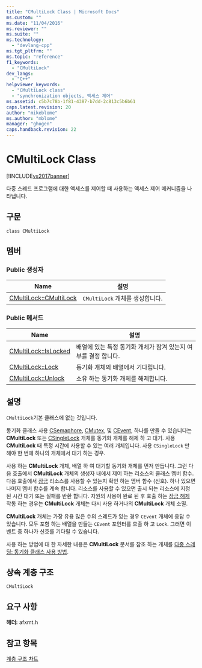 ```yaml
---
title: "CMultiLock Class | Microsoft Docs"
ms.custom: ""
ms.date: "11/04/2016"
ms.reviewer: ""
ms.suite: ""
ms.technology: 
  - "devlang-cpp"
ms.tgt_pltfrm: ""
ms.topic: "reference"
f1_keywords: 
  - "CMultiLock"
dev_langs: 
  - "C++"
helpviewer_keywords: 
  - "CMultiLock class"
  - "synchronization objects, 액세스 제어"
ms.assetid: c5b7c78b-1f81-4387-b7dd-2c813c5b6b61
caps.latest.revision: 20
author: "mikeblome"
ms.author: "mblome"
manager: "ghogen"
caps.handback.revision: 22
---
```

# CMultiLock Class
[!INCLUDE[vs2017banner](../../assembler/inline/includes/vs2017banner.md)]

다중 스레드 프로그램에 대한 액세스를 제어할 때 사용하는 액세스 제어 메커니즘을 나타냅니다.  
  
## 구문  
  
```  
class CMultiLock  
```  
  
## 멤버  
  
### Public 생성자  
  
|Name|설명|  
|----------|--------|  
|[CMultiLock::CMultiLock](../Topic/CMultiLock::CMultiLock.md)|`CMultiLock` 개체를 생성합니다.|  
  
### Public 메서드  
  
|Name|설명|  
|----------|--------|  
|[CMultiLock::IsLocked](../Topic/CMultiLock::IsLocked.md)|배열에 있는 특정 동기화 개체가 잠겨 있는지 여부를 결정 합니다.|  
|[CMultiLock::Lock](../Topic/CMultiLock::Lock.md)|동기화 개체의 배열에서 기다립니다.|  
|[CMultiLock::Unlock](../Topic/CMultiLock::Unlock.md)|소유 하는 동기화 개체를 해제합니다.|  
  
## 설명  
 `CMultiLock`기본 클래스에 없는 것입니다.  
  
 동기화 클래스 사용  [CSemaphore](../../mfc/reference/csemaphore-class.md),  [CMutex](../../mfc/reference/cmutex-class.md), 및  [CEvent](../../mfc/reference/cevent-class.md), 하나를 만들 수 있습니다는  **CMultiLock**  또는  [CSingleLock](../../mfc/reference/csinglelock-class.md) 개체를 동기화 개체를 해제 하 고 대기.  사용  **CMultiLock**  때 특정 시간에 사용할 수 있는 여러 개체입니다.  사용 `CSingleLock` 만 해야 한 번에 하나의 개체에서 대기 하는 경우.  
  
 사용 하는  **CMultiLock**  개체, 배열 하 여 대기할 동기화 개체를 먼저 만듭니다.  그런 다음 호출에서  **CMultiLock**  개체의 생성자 내에서 제어 하는 리소스의 클래스 멤버 함수.  다음 호출에서  [잠금](../Topic/CMultiLock::Lock.md) 리소스를 사용할 수 있는지 확인 하는 멤버 함수 \(신호\).  하나 있으면 나머지 멤버 함수를 계속 합니다.  리소스를 사용할 수 있으면 출시 되는 리소스에 지정 된 시간 대기 또는 실패를 반환 합니다.  자원의 사용이 완료 된 후 호출 하는  [잠금 해제](../Topic/CMultiLock::Unlock.md) 작동 하는 경우는  **CMultiLock**  개체는 다시 사용 하거나의  **CMultiLock**  개체 소멸.  
  
 **CMultiLock**  개체는 가장 유용 많은 수의 스레드가 있는 경우 `CEvent` 개체에 응답 수 있습니다.  모두 포함 하는 배열을 만들는 `CEvent` 포인터를 호출 하 고 `Lock`.  그러면 이벤트 중 하나가 신호를 기다릴 수 있습니다.  
  
 사용 하는 방법에 대 한 자세한 내용은  **CMultiLock**  문서를 참조 하는 개체를  [다중 스레딩: 동기화 클래스 사용 방법](../../parallel/multithreading-how-to-use-the-synchronization-classes.md).  
  
## 상속 계층 구조  
 `CMultiLock`  
  
## 요구 사항  
 **헤더:**  afxmt.h  
  
## 참고 항목  
 [계층 구조 차트](../../mfc/hierarchy-chart.md)